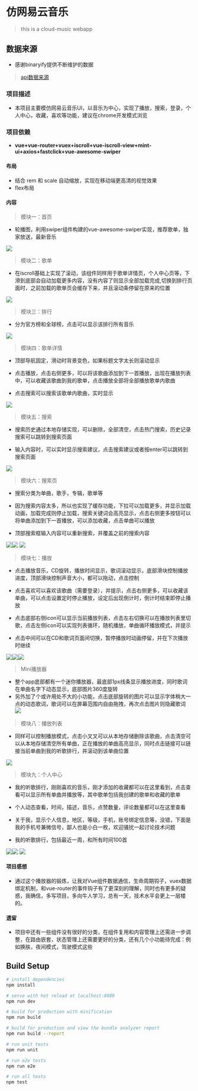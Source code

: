 # 仿网易云音乐

> this is a cloud-music webapp

## 数据来源
* 感谢binaryify提供不断维护的数据
> [api数据来源](https://binaryify.github.io/NeteaseCloudMusicApi/#/)

### 项目描述

* 本项目主要模仿网易云音乐UI，以音乐为中心，实现了播放，搜索，登录，个人中心，收藏，喜欢等功能，建议在chrome开发模式浏览

### 项目依赖

*  **vue+vue-router+vuex+iscroll+vue-iscroll-view+mint-ui+axios+fastclick+vue-awesome-swiper**

####  布局
* 结合 rem 和 scale 自动缩放，实现在移动端更高清的视觉效果
* flex布局

#### 内容

>  模块一：首页
* 轮播图，利用swiper组件构建的vue-awesome-swiper实现，推荐歌单，独家放送，最新音乐

![](copy/index.png)



> 模块二：歌单
* 在iscroll基础上实现了滚动，该组件同样用于歌单详情页，个人中心页等，下滑到底部会自动加载更多内容，没有内容了则显示全部加载完成,切换到排行页面时，之前加载的歌单页会缓存下来，并且滚动条停留在原来的位置

![](copy/song-list.png)


> 模块三：排行
* 分为官方榜和全球榜，点击可以显示该排行所有音乐

![](copy/rank.png)


> 模块四：歌单详情
*  顶部导航固定，滑动时背景变色，如果标题文字太长则滚动显示
*  点击播放，点击右侧更多，可以将该歌曲添加到下一首播放，出现在播放列表中，可以收藏该歌曲到我的歌单，点击播放全部将全部播放歌单内歌曲

* 点击搜索可以搜索该歌单内歌曲，实时显示

![](copy/detail.png)


> 模块五：搜索

* 搜索历史通过本地存储实现，可以删除，全部清空，点击热门搜索，历史记录搜索可以跳转到搜索页面

* 输入内容时，可以实时显示搜索建议，点击搜索建议或者按enter可以跳转到搜索页面

![](copy/search.png)

> 模块六：搜索页

* 搜索分类为单曲，歌手，专辑，歌单等

* 因为搜索内容太多，所以也实现了缓存功能，下拉可以加载更多，并显示加载动画，加载完成则停止加载，搜索关键词会高亮显示，点击右侧更多按钮可以将单曲添加到下一首播放，可以添加收藏，点击单曲可以播放

* 顶部搜索框输入内容可以重新搜索，并覆盖之前的搜索内容

![](copy/search02.png)![](copy/search4.png)
![](copy/search04.png)

> 模块七：播放

* 点击播放音乐，CD旋转，播放时间显示，歌词滚动显示，底部滑块控制播放进度，顶部滑块控制声音大小，都可以拖动，点击控制


* 点击喜欢可以喜欢该歌曲（需要登录），并提示，点击右侧更多，可以收藏该单曲，可以点击设置定时停止播放，设定后出现倒计时，倒计时结束即停止播放

*  点击底部右侧icon可以显示当前播放列表，点击左右切换可以在播放列表里切歌，点击左侧icon可以实现列表循环，随机播放，单曲循环播放模式，并提示

* 点击中间可以在CD和歌词页面间切换，暂停播放时动画停留，并在下次播放时继续

![](copy/play.png)![](copy/play2.png)![](copy/time.png)


> Mini播放器
* 整个app底部都有一个迷你播放器，最底部1px线条显示播放进度，同时歌词在单曲名字下动态显示，底部图片360度旋转
* 另外加了个或许用处不大的小功能，点击底部旋转的图片可以显示字体稍大一点的动态歌词，歌词可以在屏幕范围内自由拖拽，再次点击图片则隐藏歌词
![](copy/mini.png)


> 模块八：播放列表
* 同样可以控制播放模式，点击小叉叉可以从本地存储删除该歌曲，点击清空可以从本地存储清空所有单曲，正在播放的单曲高亮显示，同时点击链接可以链接当前单曲到我的听歌排行，并滚动到该单曲位置

![](copy/play3.png)



> 模块九：个人中心

* 我的听歌排行，刚刚喜欢的音乐，刚才添加的收藏都可以在这里看到，点击查看可以显示所有单曲并播放等，其中歌单包括我创建的歌单和收藏的歌单

* 个人动态查看，时间，描述，音乐，点赞数量，评论数量都可以在这里查看

* 关于我，显示个人信息，地区，等级，手机，账号绑定信息等，没错，下面是我的手机号兼微信号，鄙人也是小白一枚，欢迎骚扰一起讨论技术问题

* 我的听歌排行，包括最近一周，和所有时间100首

![](copy/my2.png)![](copy/my6.png)
![](copy/my.png)





#### 项目感想

* 通过这个播放器的锻炼，让我对Vue组件数据通信，生命周期钩子，vuex数据绑定机制，和vue-router的事件钩子有了更深刻的理解，同时也有更多的疑惑，我确信，多写项目，多向牛人学习，总有一天，技术水平会更上一层楼的。


#### 遗留

* 项目中还有一些组件没有很好的分类，在组件复用和内容管理上还需进一步调整，在路由嵌套，状态管理上还需要更好的分类，还有几个小功能待完成：例如换肤，夜间模式，驾驶模式这些















## Build Setup

``` bash
# install dependencies
npm install

# serve with hot reload at localhost:8080
npm run dev

# build for production with minification
npm run build

# build for production and view the bundle analyzer report
npm run build --report

# run unit tests
npm run unit

# run e2e tests
npm run e2e

# run all tests
npm test
```

